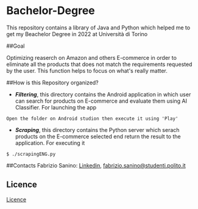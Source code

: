 # Bachelor-Degree

This repository contains a library of Java and Python which helped me to get my Beachelor Degree in 2022 at Università di Torino

##Goal

Optimizing reaserch on Amazon and others E-commerce in order to eliminate all the products that does not match the requirements requested by the user. This function helps to focus on what's really matter.

##How is this Repository organized?

- ***Filtering***, this directory contains the Android application in which user can search for products on E-commerce and evaluate them using AI Classifier. For launching the app 

```
Open the folder on Android studion then execute it using 'Play'
```


- ***Scraping***, this directory contains the Python server which serach products on the E-commerce selected end return the result to the application. For executing it 

```
$ ./scrapingENG.py
```

##Contacts
Fabrizio Sanino: [Linkedin](linkedin.com/in/fabrizio-sanino-334307143), <fabrizio.sanino@studenti.polito.it><br/> 

## Licence
[Licence](LICENCE)